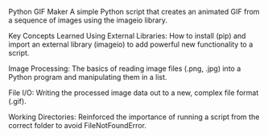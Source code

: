 Python GIF Maker
A simple Python script that creates an animated GIF from a sequence of images using the imageio library.

Key Concepts Learned
Using External Libraries: How to install (pip) and import an external library (imageio) to add powerful new functionality to a script.

Image Processing: The basics of reading image files (.png, .jpg) into a Python program and manipulating them in a list.

File I/O: Writing the processed image data out to a new, complex file format (.gif).

Working Directories: Reinforced the importance of running a script from the correct folder to avoid FileNotFoundError.